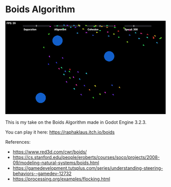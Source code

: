 # Boids Algorithm

![](image.png)

This is my take on the Boids Algorithm made in Godot Engine 3.2.3.

You can play it here: https://raphaklaus.itch.io/boids

References:

- https://www.red3d.com/cwr/boids/
- https://cs.stanford.edu/people/eroberts/courses/soco/projects/2008-09/modeling-natural-systems/boids.html
- https://gamedevelopment.tutsplus.com/series/understanding-steering-behaviors--gamedev-12732
- https://processing.org/examples/flocking.html
